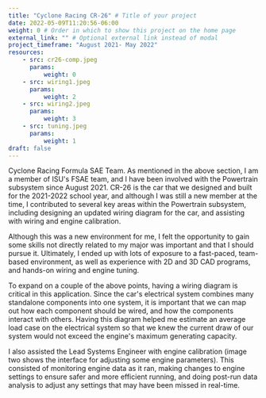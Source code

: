 ```yaml
---
title: "Cyclone Racing CR-26" # Title of your project
date: 2022-05-09T11:20:56-06:00
weight: 0 # Order in which to show this project on the home page
external_link: "" # Optional external link instead of modal
project_timeframe: "August 2021- May 2022"
resources:
    - src: cr26-comp.jpeg
      params:
          weight: 0
    - src: wiring1.jpeg
      params:
          weight: 2
    - src: wiring2.jpeg
      params:
          weight: 3
    - src: tuning.jpeg
      params:
          weight: 1
draft: false
---
```


Cyclone Racing Formula SAE Team. As mentioned in the above section, I am a member of ISU's FSAE team, and I have been involved with the Powertrain subsystem since August 2021. CR-26 is the car that we designed and built for the 2021-2022 school year, and although I was still a new member at the time, I contributed to several key areas within the Powertrain subsystem, including designing an updated wiring diagram for the car, and assisting with wiring and engine calibration.

Although this was a new environment for me, I felt the opportunity to gain some skills not directly related to my major was important and that I should pursue it. Ultimately, I ended up with lots of exposure to a fast-paced, team-based environment, as well as experience with 2D and 3D CAD programs, and hands-on wiring and engine tuning.

To expand on a couple of the above points, having a wiring diagram is critical in this application. Since the car's electrical system combines many standalone components into one system, it is important that we can map out how each component should be wired, and how the components interact with others. Having this diagram helped me estimate an average load case on the electrical system so that we knew the current draw of our system would not exceed the engine's maximum generating capacity.

I also assisted the Lead Systems Engineer with engine calibration (image two shows the interface for adjusting some engine parameters). This consisted of monitoring engine data as it ran, making changes to engine settings to ensure safer and more efficient running, and doing post-run data analysis to adjust any settings that may have been missed in real-time.
